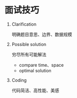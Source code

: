 # 面试技巧

1. Clarification

   明确题目意思、边界、数据规模
   
2. Possible solution

   穷尽所有可能解法
    * compare time、space
    * optimal solution
 
3. Coding

   代码简洁、高性能、美感